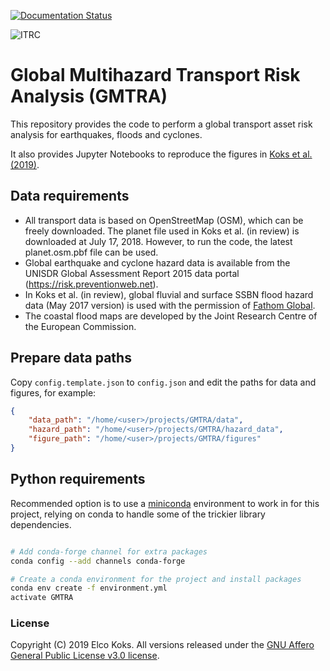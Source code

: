 [![Documentation Status](https://readthedocs.org/projects/gmtra/badge/?version=latest)](https://gmtra.readthedocs.io/en/latest/?badge=latest)

![ITRC](https://www.itrc.org.uk/wp-content/themes/itrc-mistral/images/ITRC-mistral.png)

# Global Multihazard Transport Risk Analysis (GMTRA)

This repository provides the code to perform a global transport asset risk analysis for earthquakes, floods and cyclones. 

It also provides Jupyter Notebooks to reproduce the figures in [Koks et al. (2019)](https://www.nature.com/articles/s41467-019-10442-3). 

## Data requirements
* All transport data is based on OpenStreetMap (OSM), which can be freely downloaded. The planet file used in Koks et al. (in review) is downloaded at July 17, 2018. However, to run the code, the latest planet.osm.pbf file can be used.
* Global earthquake and cyclone hazard data is available from the UNISDR Global Assessment Report 2015 data portal (https://risk.preventionweb.net). 
* In Koks et al. (in review), global fluvial and surface SSBN flood hazard data (May 2017 version) is used with the permission of [Fathom Global](http://www.fathom.global/). 
* The coastal flood maps are developed by the Joint Research Centre of the European Commission. 

## Prepare data paths

Copy `config.template.json` to `config.json` and edit the paths for data and
figures, for example:

```json
{
    "data_path": "/home/<user>/projects/GMTRA/data",
    "hazard_path": "/home/<user>/projects/GMTRA/hazard_data",
    "figure_path": "/home/<user>/projects/GMTRA/figures"
}
```

## Python requirements

Recommended option is to use a [miniconda](https://conda.io/miniconda.html)
environment to work in for this project, relying on conda to handle some of the
trickier library dependencies.

```bash

# Add conda-forge channel for extra packages
conda config --add channels conda-forge

# Create a conda environment for the project and install packages
conda env create -f environment.yml
activate GMTRA

```


### License
Copyright (C) 2019 Elco Koks. All versions released under the [GNU Affero General Public License v3.0 license](LICENSE).
